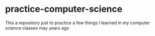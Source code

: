 # practice-computer-science
This a repository just to practice a few things I  learned in my computer science classes may years ago
